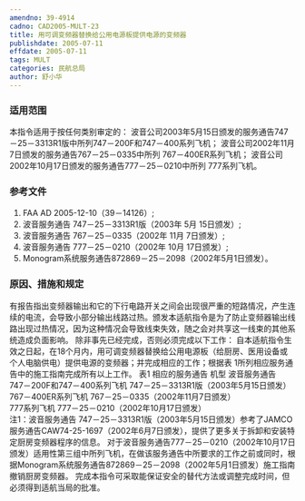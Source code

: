 ```yaml
---
amendno: 39-4914
cadno: CAD2005-MULT-23
title: 用可调变频器替换给公用电源板提供电源的变频器
publishdate: 2005-07-11
effdate: 2005-07-11
tags: MULT
categories: 民航总局
author: 舒小华
---
```


### 适用范围 
本指令适用于按任何类别审定的：
波音公司2003年5月15日颁发的服务通告747－25－3313R1版中所列747－200F和747－400系列飞机；
波音公司2002年11月7日颁发的服务通告767－25－0335中所列 767－400ER系列飞机；
波音公司2002年10月17日颁发的服务通告777－25－0210中所列 777系列飞机。

<!--more-->
### 参考文件
1. FAA AD 2005-12-10（39－14126）; 
2. 波音服务通告 747－25－3313R1版（2003年 5月 15日颁发）; 
3. 波音服务通告 767－25－0335（2002年 11月 7日颁发）; 
4. 波音服务通告 777－25－0210（2002年 10月 17日颁发）; 
5. Monogram系统服务通告872869－25－2098（2002年5月1日颁发）。

         

### 原因、措施和规定 
有报告指出变频器输出和它的下行电路开关之间会出现很严重的短路情况，产生连续的电流，会导致小部分输出线路过热。颁发本适航指令是为了防止变频器输出线路出现过热情况，因为这种情况会导致线束失效，随之会对共享这一线束的其他系统造成负面影响。
除非事先已经完成，否则必须完成以下工作： 
自本适航指令生效之日起，在18个月内，用可调变频器替换给公用电源板（给厨房、医用设备或个人电脑供电）提供电源的变频器；并完成相应的工作；根据表 1所列相应服务通告中的施工指南完成所有以上工作。 
表1 相应的服务通告 
机型  波音服务通告  
747－200F和747－400系列飞机  747－25－3313R1版（2003年5月15日颁发）  
767－400ER系列飞机  767－25－0335（2002年11月7日颁发）  
777系列飞机  777－25－0210（2002年10月17日颁发）  
注1：波音服务通告 747－25－3313R1版（2003年5月15日颁发）参考了JAMCO服务通告CAW74-25-1697（2002年6月7日颁发），提供了更多关于拆卸和安装特定厨房变频器程序的信息。 
对于波音服务通告777－25－0210（2002年10月17日颁发）适用性第三组中所列飞机，在做该服务通告中所要求的工作之前或同时，根据Monogram系统服务通告872869－25－2098（2002年5月1日颁发）施工指南撤销厨房变频器。 
完成本指令可采取能保证安全的替代方法或调整完成时间，但必须得到适航当局的批准。 

